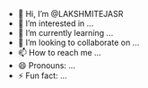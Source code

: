 - 👋 Hi, I’m @LAKSHMITEJASR
- 👀 I’m interested in ...
- 🌱 I’m currently learning ...
- 💞️ I’m looking to collaborate on ...
- 📫 How to reach me ...
- 😄 Pronouns: ...
- ⚡ Fun fact: ...

<!---
LAKSHMITEJASR/LAKSHMITEJASR is a ✨ special ✨ repository because its `README.md` (this file) appears on your GitHub profile.
You can click the Preview link to take a look at your changes.
--->
